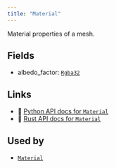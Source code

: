```yaml
---
title: "Material"
---
```


Material properties of a mesh.

## Fields

* albedo_factor: [`Rgba32`](../datatypes/rgba32.md)

## Links
 * 🐍 [Python API docs for `Material`](https://ref.rerun.io/docs/python/nightly/package/rerun/datatypes/material/)
 * 🦀 [Rust API docs for `Material`](https://docs.rs/rerun/0.9.0-alpha.10/rerun/datatypes/struct.Material.html)


## Used by

* [`Material`](../components/material.md)
